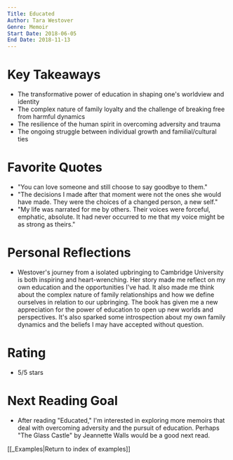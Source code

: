 ```yaml
---
Title: Educated
Author: Tara Westover
Genre: Memoir
Start Date: 2018-06-05
End Date: 2018-11-13
---
```


# Key Takeaways

- The transformative power of education in shaping one's worldview and identity
- The complex nature of family loyalty and the challenge of breaking free from harmful dynamics
- The resilience of the human spirit in overcoming adversity and trauma
- The ongoing struggle between individual growth and familial/cultural ties

# Favorite Quotes

- "You can love someone and still choose to say goodbye to them."
- "The decisions I made after that moment were not the ones she would have made. They were the choices of a changed person, a new self."
- "My life was narrated for me by others. Their voices were forceful, emphatic, absolute. It had never occurred to me that my voice might be as strong as theirs."

# Personal Reflections

- Westover's journey from a isolated upbringing to Cambridge University is both inspiring and heart-wrenching. Her story made me reflect on my own education and the opportunities I've had. It also made me think about the complex nature of family relationships and how we define ourselves in relation to our upbringing. The book has given me a new appreciation for the power of education to open up new worlds and perspectives. It's also sparked some introspection about my own family dynamics and the beliefs I may have accepted without question.

# Rating

- 5/5 stars

# Next Reading Goal

- After reading "Educated," I'm interested in exploring more memoirs that deal with overcoming adversity and the pursuit of education. Perhaps "The Glass Castle" by Jeannette Walls would be a good next read.

[[_Examples|Return to index of examples]]